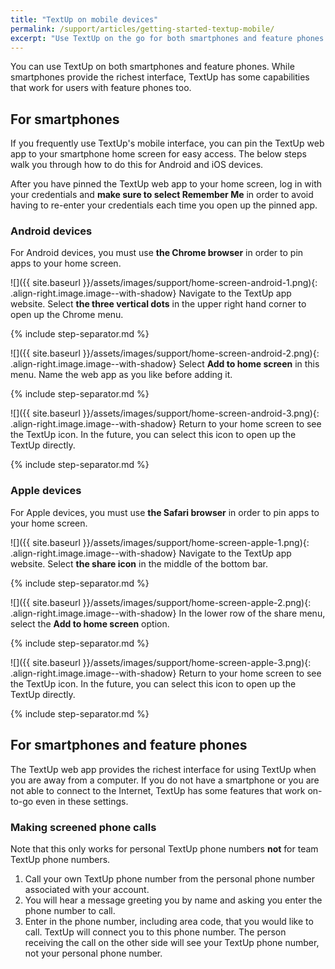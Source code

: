 ```yaml
---
title: "TextUp on mobile devices"
permalink: /support/articles/getting-started-textup-mobile/
excerpt: "Use TextUp on the go for both smartphones and feature phones."
---
```


You can use TextUp on both smartphones and feature phones. While smartphones provide the richest interface, TextUp has some capabilities that work for users with feature phones too.

## For smartphones

If you frequently use TextUp's mobile interface, you can pin the TextUp web app to your smartphone home screen for easy access. The below steps walk you through how to do this for Android and iOS devices.

After you have pinned the TextUp web app to your home screen, log in with your credentials and **make sure to select Remember Me** in order to avoid having to re-enter your credentials each time you open up the pinned app.

### Android devices

For Android devices, you must use **the Chrome browser** in order to pin apps to your home screen.

![]({{ site.baseurl }}/assets/images/support/home-screen-android-1.png){: .align-right.image.image--with-shadow} Navigate to the TextUp app website. Select **the three vertical dots** in the upper right hand corner to open up the Chrome menu.

{% include step-separator.md %}

![]({{ site.baseurl }}/assets/images/support/home-screen-android-2.png){: .align-right.image.image--with-shadow} Select **Add to home screen** in this menu. Name the web app as you like before adding it.

{% include step-separator.md %}

![]({{ site.baseurl }}/assets/images/support/home-screen-android-3.png){: .align-right.image.image--with-shadow} Return to your home screen to see the TextUp icon. In the future, you can select this icon to open up the TextUp directly.

{% include step-separator.md %}

### Apple devices

For Apple devices, you must use **the Safari browser** in order to pin apps to your home screen.

![]({{ site.baseurl }}/assets/images/support/home-screen-apple-1.png){: .align-right.image.image--with-shadow} Navigate to the TextUp app website. Select **the share icon** in the middle of the bottom bar.

{% include step-separator.md %}

![]({{ site.baseurl }}/assets/images/support/home-screen-apple-2.png){: .align-right.image.image--with-shadow} In the lower row of the share menu, select the **Add to home screen** option.

{% include step-separator.md %}

![]({{ site.baseurl }}/assets/images/support/home-screen-apple-3.png){: .align-right.image.image--with-shadow} Return to your home screen to see the TextUp icon. In the future, you can select this icon to open up the TextUp directly.

{% include step-separator.md %}

## For smartphones and feature phones

The TextUp web app provides the richest interface for using TextUp when you are away from a computer. If you do not have a smartphone or you are not able to connect to the Internet, TextUp has some features that work on-to-go even in these settings.

### Making screened phone calls

Note that this only works for personal TextUp phone numbers **not** for team TextUp phone numbers.

1. Call your own TextUp phone number from the personal phone number associated with your account.
1. You will hear a message greeting you by name and asking you enter the phone number to call.
1. Enter in the phone number, including area code, that you would like to call. TextUp will connect you to this phone number. The person receiving the call on the other side will see your TextUp phone number, not your personal phone number.
